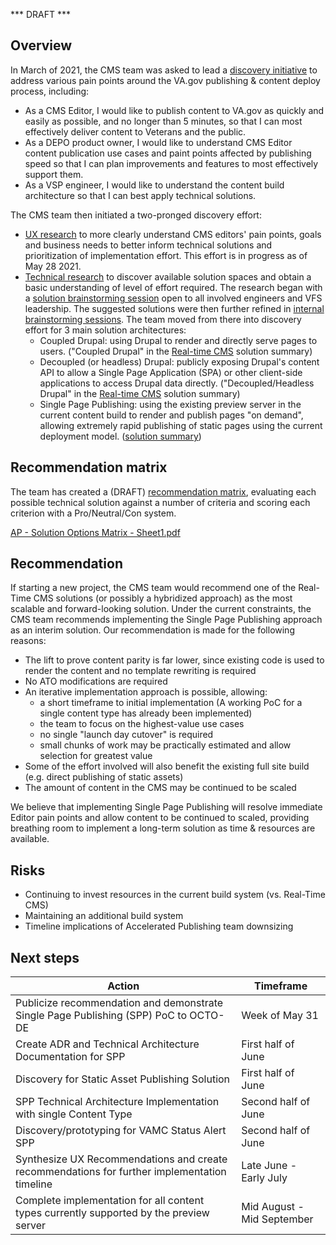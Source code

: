 *** DRAFT ***

## Overview

In March of 2021, the CMS team was asked to lead a [discovery initiative](https://github.com/department-of-veterans-affairs/va.gov-cms/issues/4748) to address various pain points around the VA.gov publishing & content deploy process, including:

- As a CMS Editor, I would like to publish content to VA.gov as quickly and easily as possible, and no longer than 5 minutes, so that I can most effectively deliver content to Veterans and the public.
- As a DEPO product owner, I would like to understand CMS Editor content publication use cases and paint points affected by publishing speed so that I can plan improvements and features to most effectively support them.
- As a VSP engineer, I would like to understand the content build architecture so that I can best apply technical solutions.

The CMS team then initiated a two-pronged discovery effort:

- [UX research](https://github.com/department-of-veterans-affairs/va.gov-cms/issues/4995) to more clearly understand CMS editors' pain points, goals and business needs to better inform technical solutions and prioritization of implementation effort. This effort is in progress as of May 28 2021.
- [Technical research](https://github.com/department-of-veterans-affairs/va.gov-cms/issues/4803) to discover available solution spaces and obtain a basic understanding of level of effort required. The research began with a [solution brainstorming session](https://github.com/department-of-veterans-affairs/va.gov-cms/issues/4809) open to all involved engineers and VFS leadership. The suggested solutions were then further refined in [internal brainstorming sessions](https://github.com/department-of-veterans-affairs/va.gov-cms/issues/4810). The team moved from there into discovery effort for 3 main solution architectures:
   - Coupled Drupal: using Drupal to render and directly serve pages to users. ("Coupled Drupal" in the [Real-time CMS](https://github.com/department-of-veterans-affairs/va.gov-team/blob/master/platform/cms/accelerated_publishing/proof-of-concepts-summaries/RealTimeCMS.md) solution summary)
   - Decoupled (or headless) Drupal: publicly exposing Drupal's content API to allow a Single Page Application (SPA) or other client-side applications to access Drupal data directly. ("Decoupled/Headless Drupal" in the [Real-time CMS](https://github.com/department-of-veterans-affairs/va.gov-team/blob/master/platform/cms/accelerated_publishing/proof-of-concepts-summaries/RealTimeCMS.md) solution summary)
   - Single Page Publishing: using the existing preview server in the current content build to render and publish pages "on demand", allowing extremely rapid publishing of static pages using the current deployment model. ([solution summary](https://github.com/department-of-veterans-affairs/va.gov-team/blob/master/platform/cms/accelerated_publishing/proof-of-concepts-summaries/SinglePageBuildsUsingPreviewServer.md))

## Recommendation matrix

The team has created a (DRAFT) [recommendation matrix](https://docs.google.com/spreadsheets/d/1qrXyjnED4aaJuQ0AgqHHFK2RMjjqeAP1GL1hw5lo0tU/edit?usp=sharing), evaluating each possible technical solution against a number of criteria and scoring each criterion with a Pro/Neutral/Con system.

[AP - Solution Options Matrix - Sheet1.pdf](https://github.com/department-of-veterans-affairs/va.gov-team/files/6563167/AP.-.Solution.Options.Matrix.-.Sheet1.pdf)

## Recommendation

If starting a new project, the CMS team would recommend one of the Real-Time CMS solutions (or possibly a hybridized approach) as the most scalable and forward-looking solution. Under the current constraints, the CMS team recommends implementing the Single Page Publishing approach as an interim solution. Our recommendation is made for the following reasons:

- The lift to prove content parity is far lower, since existing code is used to render the content and no template rewriting is required
- No ATO modifications are required
- An iterative implementation approach is possible, allowing:
   - a short timeframe to initial implementation (A working PoC for a single content type has already been implemented)
   - the team to focus on the highest-value use cases
   - no single "launch day cutover" is required
   - small chunks of work may be practically estimated and allow selection for greatest value
- Some of the effort involved will also benefit the existing full site build (e.g. direct publishing of static assets)
- The amount of content in the CMS may be continued to be scaled

We believe that implementing Single Page Publishing will resolve immediate Editor pain points and allow content to be continued to scaled, providing breathing room to implement a long-term solution as time & resources are available.

## Risks

- Continuing to invest resources in the current build system (vs. Real-Time CMS)
- Maintaining an additional build system
- Timeline implications of Accelerated Publishing team downsizing

## Next steps

| Action | Timeframe |
| ------------- | ------------- |
| Publicize recommendation and demonstrate Single Page Publishing (SPP) PoC to OCTO-DE | Week of May 31 |
| Create ADR and Technical Architecture Documentation for SPP | First half of June |
| Discovery for Static Asset Publishing Solution | First half of June |
| SPP Technical Architecture Implementation with single Content Type | Second half of June |
| Discovery/prototyping for VAMC Status Alert SPP | Second half of June |
| Synthesize UX Recommendations and create recommendations for further implementation timeline | Late June - Early July |
| Complete implementation for all content types currently supported by the preview server | Mid August - Mid September |
